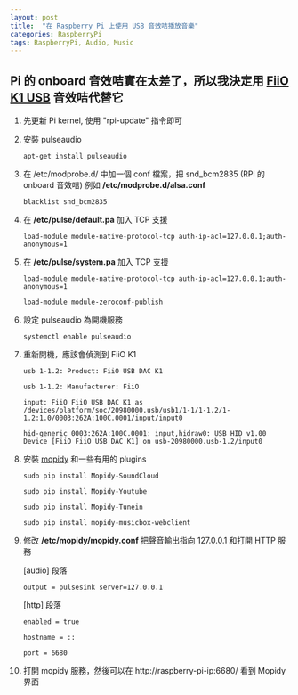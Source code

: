 ```yaml
---
layout: post
title:  "在 Raspberry Pi 上使用 USB 音效咭播放音樂"
categories: RaspberryPi
tags: RaspberryPi, Audio, Music
---
```

## Pi 的 onboard 音效咭實在太差了，所以我決定用 [FiiO K1 USB][fiio-site] 音效咭代替它

1. 先更新 Pi kernel, 使用 "rpi-update" 指令即可

2. 安裝 pulseaudio

    ```
    apt-get install pulseaudio
    ```

3. 在 /etc/modprobe.d/ 中加一個 conf 檔案，把 snd_bcm2835 (RPi 的 onboard 音效咭)
例如 **/etc/modprobe.d/alsa.conf**

    ```
    blacklist snd_bcm2835
    ```

4. 在 **/etc/pulse/default.pa** 加入 TCP 支援

    ```
    load-module module-native-protocol-tcp auth-ip-acl=127.0.0.1;auth-anonymous=1
    ```

5. 在 **/etc/pulse/system.pa** 加入 TCP 支援

    ```
    load-module module-native-protocol-tcp auth-ip-acl=127.0.0.1;auth-anonymous=1
    ```
    ```
    load-module module-zeroconf-publish
    ```

6. 設定 pulseaudio 為開機服務

    ```
    systemctl enable pulseaudio
    ```

7. 重新開機，應該會偵測到 FiiO K1

    ```
    usb 1-1.2: Product: FiiO USB DAC K1
    ```
    ```
    usb 1-1.2: Manufacturer: FiiO
    ```
    ```
    input: FiiO FiiO USB DAC K1 as /devices/platform/soc/20980000.usb/usb1/1-1/1-1.2/1-1.2:1.0/0003:262A:100C.0001/input/input0
    ```
    ```
    hid-generic 0003:262A:100C.0001: input,hidraw0: USB HID v1.00 Device [FiiO FiiO USB DAC K1] on usb-20980000.usb-1.2/input0
    ```

8. 安裝 [mopidy][mopidy-site] 和一些有用的 plugins

    ```
    sudo pip install Mopidy-SoundCloud
    ```
    ```
    sudo pip install Mopidy-Youtube
    ```
    ```
    sudo pip install Mopidy-Tunein
    ```
    ```
    sudo pip install mopidy-musicbox-webclient
    ```
9. 修改 **/etc/mopidy/mopidy.conf** 把聲音輸出指向 127.0.0.1 和打開 HTTP 服務

    \[audio\] 段落

    ```output = pulsesink server=127.0.0.1```

    \[http\] 段落

    ```enabled = true```

    ```hostname = ::```

    ```port = 6680```

10. 打開 mopidy 服務，然後可以在 http://raspberry-pi-ip:6680/ 看到 Mopidy 界面

[fiio-site]: http://fiio.net/en/products/48
[mopidy-site]: http://mopidy.com/

